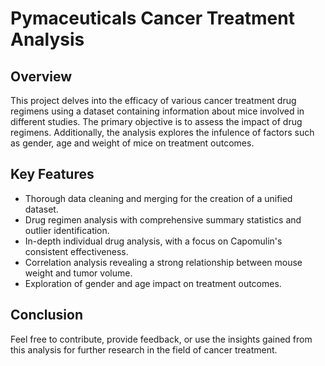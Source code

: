 # Pymaceuticals Cancer Treatment Analysis

## Overview
This project delves into the efficacy of various cancer treatment drug regimens using a dataset containing information about mice involved in different studies. The primary objective is to assess the impact of drug regimens. Additionally, the analysis explores the infulence of factors such as gender, age and weight of mice on treatment outcomes.

## Key Features
- Thorough data cleaning and merging for the creation of a unified dataset.
- Drug regimen analysis with comprehensive summary statistics and outlier identification.
- In-depth individual drug analysis, with a focus on Capomulin's consistent effectiveness.
- Correlation analysis revealing a strong relationship between mouse weight and tumor volume.
- Exploration of gender and age impact on treatment outcomes.

## Conclusion
Feel free to contribute, provide feedback, or use the insights gained from this analysis for further research in the field of cancer treatment.
